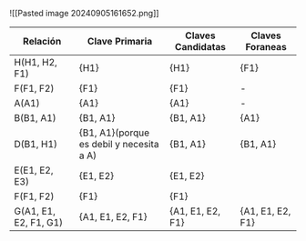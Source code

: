 ![[Pasted image 20240905161652.png]]


| Relación              | Clave Primaria                           | Claves Candidatas | Claves Foraneas  |
| --------------------- | ---------------------------------------- | ----------------- | ---------------- |
| H(H1, H2, F1)         | {H1}                                     | {H1}              | {F1}             |
| F(F1, F2)             | {F1}                                     | {F1}              | -                |
| A(A1)                 | {A1}                                     | {A1}              | -                |
| B(B1, A1)             | {B1, A1}                                 | {B1, A1}          | {A1}             |
| D(B1, H1)             | {B1, A1}(porque es debil y necesita a A) | {B1, A1}          | {B1, A1}         |
| E(E1, E2, E3)         | {E1, E2}                                 | {E1, E2}          |                  |
| F(F1, F2)             | {F1}                                     | {F1}              |                  |
| G(A1, E1, E2, F1, G1) | {A1, E1, E2, F1}                         | {A1, E1, E2, F1}  | {A1, E1, E2, F1} |

